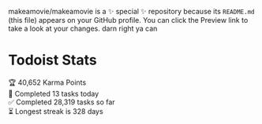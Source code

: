 makeamovie/makeamovie is a ✨ special ✨ repository because its `README.md` (this file) appears on your GitHub profile.
You can click the Preview link to take a look at your changes. darn right ya can

# Todoist Stats

<!-- TODO-IST:START -->
🏆  40,652 Karma Points           
🌸  Completed 13 tasks today           
✅  Completed 28,319 tasks so far           
⏳  Longest streak is 328 days
<!-- TODO-IST:END -->